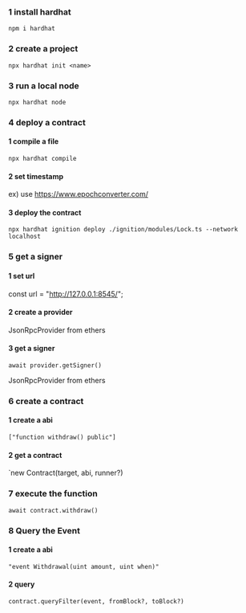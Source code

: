 ### 1 install hardhat

`npm i hardhat`

### 2 create a project

`npx hardhat init <name>`

### 3 run a local node

`npx hardhat node`

### 4 deploy a contract

#### 1 compile a file

`npx hardhat compile`

#### 2 set timestamp

ex) use https://www.epochconverter.com/

#### 3 deploy the contract

`npx hardhat ignition deploy ./ignition/modules/Lock.ts --network localhost`

### 5 get a signer

#### 1 set url

const url = "http://127.0.0.1:8545/";

#### 2 create a provider

JsonRpcProvider from ethers

#### 3 get a signer

`await provider.getSigner()`

JsonRpcProvider from ethers

### 6 create a contract

#### 1 create a abi

`["function withdraw() public"]`

#### 2 get a contract

`new Contract(target, abi, runner?)

### 7 execute the function

`await contract.withdraw()`

### 8 Query the Event

#### 1 create a abi

`"event Withdrawal(uint amount, uint when)"`

#### 2 query

`contract.queryFilter(event, fromBlock?, toBlock?)`

